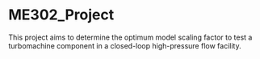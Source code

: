 # ME302_Project
 This project aims to determine the optimum model scaling factor to test a turbomachine
 component in a closed-loop high-pressure flow facility.
